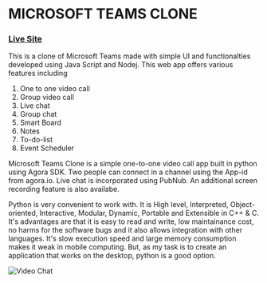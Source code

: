 # MICROSOFT TEAMS CLONE
### [Live Site](https://teams-cloneapp.herokuapp.com/)
This is a clone of Microsoft Teams made with simple UI and functionalties developed using Java Script and Nodej.
This web app offers various features including

1. One to one video call
2. Group video call
3. Live chat
4. Group chat
5. Smart Board
6. Notes
7. To-do-list
8. Event Scheduler

Microsoft Teams Clone is a simple one-to-one video call app  built in python using Agora SDK. 
Two people can connect in a channel using the App-id from agora.io. Live chat is incorporated using PubNub. An additional screen recording feature is also availabe.

Python is very convenient to work with. It is High level, Interpreted, Object-oriented, Interactive, Modular, Dynamic, Portable and Extensible in C++ & C.
It's advantages are that it is easy to read and write, low maintainance cost, no harms for the software bugs  and it also allows integration with other languages.
It's slow execution speed and large memory consumption makes it weak in mobile computing. But, as my task is to create an application that works on the desktop, python is a good option.

![Video Chat](https://i.ibb.co/nwHKSzM/home.jpg)


